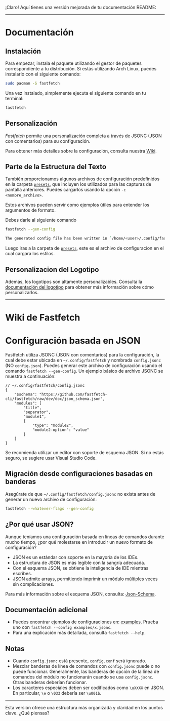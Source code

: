 ¡Claro! Aquí tienes una versión mejorada de tu documentación README:

---

# Documentación

## Instalación

Para empezar, instala el paquete utilizando el gestor de paquetes correspondiente a tu distribución. Si estás utilizando Arch Linux, puedes instalarlo con el siguiente comando:

```bash 
sudo pacman -S fastfetch 
```

Una vez instalado, simplemente ejecuta el siguiente comando en tu terminal:

```bash
fastfetch
```

## Personalización

*Fastfetch* permite una personalización completa a través de JSONC (JSON con comentarios) para su configuración. 

Para obtener más detalles sobre la configuración, consulta nuestra [Wiki](https://github.com/fastfetch-cli/fastfetch/wiki/Configuration). 

## Parte de la Estructura del Texto
También proporcionamos algunos archivos de configuración predefinidos en la carpeta [`presets`](https://github.com/fastfetch-cli/fastfetch/blob/dev/presets), que incluyen los utilizados para las capturas de pantalla anteriores. Puedes cargarlos usando la opción `-c <nombre_archivo>`. 

Estos archivos pueden servir como ejemplos útiles para entender los argumentos de formato.

Debes darle al siguiente comando
```bash
fastfetch --gen-config  

The generated config file has been written in `/home/<user>/.config/fastfetch/config.jsonc`
```

Luego iras a la carpeta de [`presets`](https://github.com/fastfetch-cli/fastfetch/blob/dev/presets), este es el archivo de configuracion en el cual cargara los estilos.




## Personalizacion del Logotipo

Además, los logotipos son altamente personalizables. Consulta la [documentación del logotipo](https://github.com/fastfetch-cli/fastfetch/wiki/Logo-options) para obtener más información sobre cómo personalizarlos.


---

# Wiki de Fastfetch
# Configuración basada en JSON

Fastfetch utiliza JSONC (JSON con comentarios) para la configuración, la cual debe estar ubicada en `~/.config/fastfetch` y nombrada `config.jsonc` (NO `config.json`). Puedes generar este archivo de configuración usando el comando `fastfetch --gen-config`. Un ejemplo básico de archivo JSONC se muestra a continuación:

```jsonc
// ~/.config/fastfetch/config.jsonc
{
    "$schema": "https://github.com/fastfetch-cli/fastfetch/raw/dev/doc/json_schema.json",
    "modules": [
        "title",
        "separator",
        "module1",
        {
            "type": "module2",
            "module2-option": "value"
        }
    ]
}
```

Se recomienda utilizar un editor con soporte de esquema JSON. Si no estás seguro, se sugiere usar Visual Studio Code.

## Migración desde configuraciones basadas en banderas

Asegúrate de que `~/.config/fastfetch/config.jsonc` no exista antes de generar un nuevo archivo de configuración:

```bash
fastfetch --whatever-flags --gen-config
```

## ¿Por qué usar JSON?

Aunque teníamos una configuración basada en líneas de comandos durante mucho tiempo, ¿por qué molestarse en introducir un nuevo formato de configuración?

- JSON es un estándar con soporte en la mayoría de los IDEs.
- La estructura de JSON es más legible con la sangría adecuada.
- Con el esquema JSON, se obtiene la inteligencia de IDE mientras escribes.
- JSON admite arrays, permitiendo imprimir un módulo múltiples veces sin complicaciones.

Para más información sobre el esquema JSON, consulta: [Json-Schema](https://github.com/fastfetch-cli/fastfetch/wiki/Json-Schema).

## Documentación adicional

- Puedes encontrar ejemplos de configuraciones en: [examples](https://github.com/fastfetch-cli/fastfetch/tree/dev/presets/examples). Prueba uno con `fastfetch --config examples/x.jsonc`.
- Para una explicación más detallada, consulta `fastfetch --help`.

## Notas

- Cuando `config.jsonc` está presente, `config.conf` será ignorado.
- Mezclar banderas de línea de comandos con `config.jsonc` puede o no puede funcionar. Generalmente, las banderas de opción de la línea de comandos del módulo no funcionarán cuando se usa `config.jsonc`. Otras banderas deberían funcionar.
- Los caracteres especiales deben ser codificados como `\uXXXX` en JSON. En particular, `\e` o `\033` debería ser `\u001b`.

---

Esta versión ofrece una estructura más organizada y claridad en los puntos clave. ¿Qué piensas?